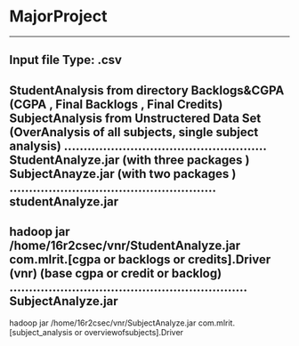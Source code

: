 # MajorProject
-------------------------------
Input file Type: .csv
-------------------------------
StudentAnalysis from directory Backlogs&CGPA (CGPA , Final Backlogs , Final Credits)
SubjectAnalysis from Unstructered Data Set (OverAnalysis of all subjects, single subject analysis)
....................................................
StudentAnalyze.jar  (with three packages )
SubjectAnayze.jar   (with two packages  )
.....................................................
studentAnalyze.jar
--------------------
hadoop jar /home/16r2csec/vnr/StudentAnalyze.jar com.mlrit.[cgpa or backlogs or credits].Driver <inputdirectory>(vnr) <outputdirectory> <inputfield>(base cgpa or credit or backlog)
.............................................................
SubjectAnalyze.jar
-----------------------------------------
  hadoop jar /home/16r2csec/vnr/SubjectAnalyze.jar com.mlrit.[subject_analysis or overviewofsubjects].Driver <inputfile-sheet1> <inputfile-sheet2> <outputdirectory> <subjectCode or subjectName>
  
  


